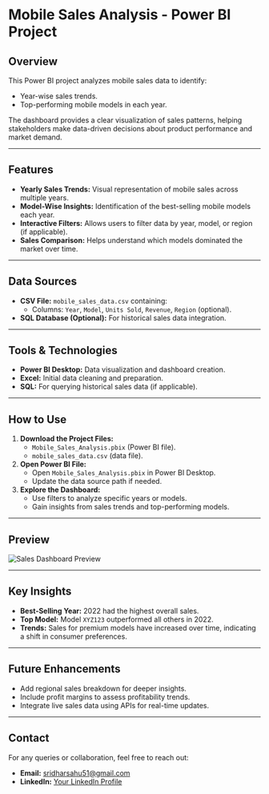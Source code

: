 # Mobile Sales Analysis - Power BI Project

## Overview
This Power BI project analyzes mobile sales data to identify:
- Year-wise sales trends.
- Top-performing mobile models in each year.

The dashboard provides a clear visualization of sales patterns, helping stakeholders make data-driven decisions about product performance and market demand.

---

## Features
- **Yearly Sales Trends:** Visual representation of mobile sales across multiple years.
- **Model-Wise Insights:** Identification of the best-selling mobile models each year.
- **Interactive Filters:** Allows users to filter data by year, model, or region (if applicable).
- **Sales Comparison:** Helps understand which models dominated the market over time.

---

## Data Sources
- **CSV File:** `mobile_sales_data.csv` containing:
  - Columns: `Year`, `Model`, `Units Sold`, `Revenue`, `Region` (optional).
- **SQL Database (Optional):** For historical sales data integration.

---

## Tools & Technologies
- **Power BI Desktop:** Data visualization and dashboard creation.
- **Excel:** Initial data cleaning and preparation.
- **SQL:** For querying historical sales data (if applicable).

---

## How to Use
1. **Download the Project Files:**
   - `Mobile_Sales_Analysis.pbix` (Power BI file).
   - `mobile_sales_data.csv` (data file).
2. **Open Power BI File:**
   - Open `Mobile_Sales_Analysis.pbix` in Power BI Desktop.
   - Update the data source path if needed.
3. **Explore the Dashboard:**
   - Use filters to analyze specific years or models.
   - Gain insights from sales trends and top-performing models.

---

## Preview
![Sales Dashboard Preview](./images/sales_dashboard_preview.png)

---

## Key Insights
- **Best-Selling Year:** 2022 had the highest overall sales.
- **Top Model:** Model `XYZ123` outperformed all others in 2022.
- **Trends:** Sales for premium models have increased over time, indicating a shift in consumer preferences.

---

## Future Enhancements
- Add regional sales breakdown for deeper insights.
- Include profit margins to assess profitability trends.
- Integrate live sales data using APIs for real-time updates.

---

## Contact
For any queries or collaboration, feel free to reach out:
- **Email:** sridharsahu51@gmail.com
- **LinkedIn:** [Your LinkedIn Profile](https://linkedin.com/in/yourprofile)
